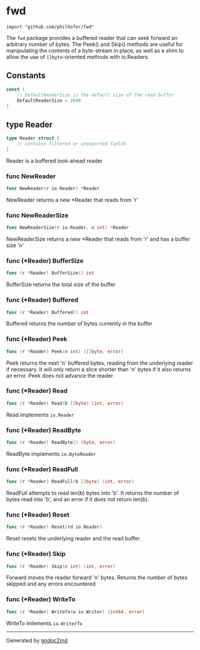 
# fwd
    import "github.com/philhofer/fwd"

The `fwd` package provides
a buffered reader that can
seek forward an arbitrary
number of bytes. The Peek() and
Skip() methods are useful for
manipulating the contents of a
byte-stream in place, as well
as a shim to allow the use of
`[]byte`-oriented methods
with io.Readers.




## Constants
``` go
const (
    // DefaultReaderSize is the default size of the read buffer
    DefaultReaderSize = 2048
)
```



## type Reader
``` go
type Reader struct {
    // contains filtered or unexported fields
}
```
Reader is a buffered look-ahead reader









### func NewReader
``` go
func NewReader(r io.Reader) *Reader
```
NewReader returns a new *Reader that reads from 'r'


### func NewReaderSize
``` go
func NewReaderSize(r io.Reader, n int) *Reader
```
NewReaderSize returns a new *Reader that
reads from 'r' and has a buffer size 'n'




### func (\*Reader) BufferSize
``` go
func (r *Reader) BufferSize() int
```
BufferSize returns the total size of the buffer



### func (\*Reader) Buffered
``` go
func (r *Reader) Buffered() int
```
Buffered returns the number of bytes currently in the buffer



### func (\*Reader) Peek
``` go
func (r *Reader) Peek(n int) ([]byte, error)
```
Peek returns the next 'n' buffered bytes,
reading from the underlying reader if necessary.
It will only return a slice shorter than 'n' bytes
if it also returns an error. Peek does not advance
the reader.



### func (\*Reader) Read
``` go
func (r *Reader) Read(b []byte) (int, error)
```
Read implements `io.Reader`



### func (\*Reader) ReadByte
``` go
func (r *Reader) ReadByte() (byte, error)
```
ReadByte implements `io.ByteReader`



### func (\*Reader) ReadFull
``` go
func (r *Reader) ReadFull(b []byte) (int, error)
```
ReadFull attempts to read len(b) bytes into
'b'. It returns the number of bytes read into
'b', and an error if it does not return len(b).



### func (\*Reader) Reset
``` go
func (r *Reader) Reset(rd io.Reader)
```
Reset resets the underlying reader
and the read buffer.



### func (\*Reader) Skip
``` go
func (r *Reader) Skip(n int) (int, error)
```
Forward moves the reader forward 'n' bytes.
Returns the number of bytes skipped and any
errors encountered



### func (\*Reader) WriteTo
``` go
func (r *Reader) WriteTo(w io.Writer) (int64, error)
```
WriteTo imlements `io.WriterTo`









- - -
Generated by [godoc2md](http://godoc.org/github.com/davecheney/godoc2md)